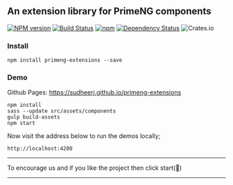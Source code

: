 ## An extension library for PrimeNG components
[![NPM version][npm-image]][npm-url] [![Build Status][travis-image]][travis-url] [![npm](https://img.shields.io/npm/dt/primeng-extensions.svg)]() [![Dependency Status][daviddm-image]][daviddm-url] ![Crates.io](https://img.shields.io/github/license/mashape/apistatus.svg)

### Install
``` shell
npm install primeng-extensions --save
```

### Demo
Github Pages: https://sudheerj.github.io/primeng-extensions
``` shell
npm install 
sass --update src/assets/components
gulp build-assets
npm start
```

Now visit the address below to run the demos locally;
``` shell
http://localhost:4200
```
<hr/>

To encourage us and if you like the project then click start(💫)
<hr/> 

[npm-image]: https://img.shields.io/npm/v/primeng-extensions.svg
[npm-url]: https://npmjs.org/package/primeng-extensions
[travis-image]: https://travis-ci.org/sudheerj/primeng-extensions.svg?branch=master
[travis-url]: https://travis-ci.org/sudheerj/primeng-extensions
[daviddm-image]: https://david-dm.org/sudheerj/primeng-extensions.svg?theme=shields.io
[daviddm-url]: https://david-dm.org/sudheerj/primeng-extensions-module
[coveralls-image]: https://coveralls.io/repos/sudheerj/primeng-extensions/badge.svg?branch=master&service=github
[coveralls-url]: https://coveralls.io/github/sudheerj/primeng-extensions?branch=master

